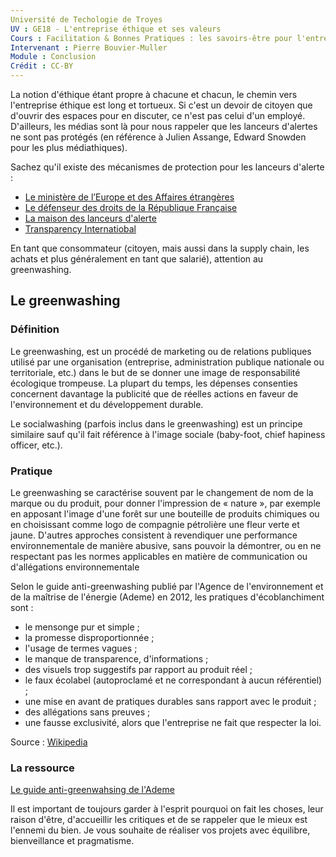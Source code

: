 ```yaml
---
Université de Techologie de Troyes
UV : GE18 - L'entreprise éthique et ses valeurs
Cours : Facilitation & Bonnes Pratiques : les savoirs-être pour l'entreprise de demain
Intervenant : Pierre Bouvier-Muller
Module : Conclusion
Crédit : CC-BY
---
```


La notion d'éthique étant propre à chacune et chacun, le chemin vers l'entreprise éthique est long et tortueux.
Si c'est un devoir de citoyen que d'ouvrir des espaces pour en discuter, ce n'est pas celui d'un employé.
D'ailleurs, les médias sont là pour nous rappeler que les lanceurs d'alertes ne sont pas protégés (en référence à Julien Assange, Edward Snowden pour les plus médiathiques).

Sachez qu'il existe des mécanismes de protection pour les lanceurs d'alerte :
- [Le ministère de l’Europe et des Affaires étrangères](https://www.diplomatie.gouv.fr/fr/le-ministere-et-son-reseau/lanceurs-d-alerte/)
- [Le défenseur des droits de la République Française](https://www.defenseurdesdroits.fr/fr/lanceurs-dalerte)
- [La maison des lanceurs d'alerte](https://mlalerte.org/)
- [Transparency Internatiobal](https://transparency-france.org/)

En tant que consommateur (citoyen, mais aussi dans la supply chain, les achats et plus généralement en tant que salarié), attention au greenwashing.


## Le greenwashing
### Définition

Le greenwashing, est un procédé de marketing ou de relations publiques utilisé par une organisation (entreprise, administration publique nationale ou territoriale, etc.) dans le but de se donner une image de responsabilité écologique trompeuse. La plupart du temps, les dépenses consenties concernent davantage la publicité que de réelles actions en faveur de l'environnement et du développement durable.

Le socialwashing (parfois inclus dans le greenwashing) est un principe similaire sauf qu'il fait référence à l'image sociale (baby-foot, chief hapiness officer, etc.).

### Pratique

Le greenwashing se caractérise souvent par le changement de nom de la marque ou du produit, pour donner l'impression de « nature », par exemple en apposant l'image d'une forêt sur une bouteille de produits chimiques ou en choisissant comme logo de compagnie pétrolière une fleur verte et jaune. D'autres approches consistent à revendiquer une performance environnementale de manière abusive, sans pouvoir la démontrer, ou en ne respectant pas les normes applicables en matière de communication ou d'allégations environnementale

Selon le guide anti-greenwashing publié par l'Agence de l'environnement et de la maîtrise de l'énergie (Ademe) en 2012, les pratiques d'écoblanchiment sont :

  - le mensonge pur et simple ;
  - la promesse disproportionnée ;
  - l'usage de termes vagues ;
  - le manque de transparence, d'informations ;
  - des visuels trop suggestifs par rapport au produit réel ;
  - le faux écolabel (autoproclamé et ne correspondant à aucun référentiel) ;
  - une mise en avant de pratiques durables sans rapport avec le produit ;
  - des allégations sans preuves ;
  - une fausse exclusivité, alors que l'entreprise ne fait que respecter la loi.

Source : [Wikipedia](https://fr.wikipedia.org/wiki/Greenwashing)

### La ressource
[Le guide anti-greenwahsing de l'Ademe](http://antigreenwashing.ademe.fr/)

Il est important de toujours garder à l'esprit pourquoi on fait les choses, leur raison d'être, d'accueillir les critiques et de se rappeler que le mieux est l'ennemi du bien.
Je vous souhaite de réaliser vos projets avec équilibre, bienveillance et pragmatisme.
